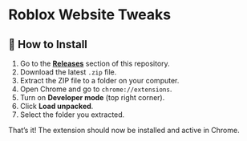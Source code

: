# Roblox Website Tweaks

## 🔧 How to Install

1. Go to the [**Releases**](https://github.com/Robbie6304/Roblox-Website-Tweaks/releases) section of this repository.
2. Download the latest `.zip` file.
3. Extract the ZIP file to a folder on your computer.
4. Open Chrome and go to `chrome://extensions`.
5. Turn on **Developer mode** (top right corner).
6. Click **Load unpacked**.
7. Select the folder you extracted.

That’s it! The extension should now be installed and active in Chrome.
